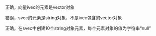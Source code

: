 正确，向量ivec的元素是vector对象

错误，svec的元素是string对象，不是ivec包含的vector对象

正确，在svec中创建10个string对象元素，每个元素对象的值为字符串“null”